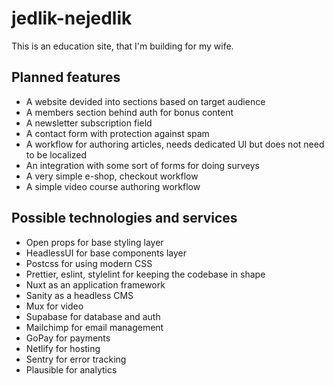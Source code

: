 # jedlik-nejedlik

This is an education site, that I'm building for my wife.

## Planned features

- A website devided into sections based on target audience
- A members section behind auth for bonus content
- A newsletter subscription field
- A contact form with protection against spam
- A workflow for authoring articles, needs dedicated UI but does not need to be
  localized
- An integration with some sort of forms for doing surveys
- A very simple e-shop, checkout workflow
- A simple video course authoring workflow

## Possible technologies and services

- Open props for base styling layer
- HeadlessUI for base components layer
- Postcss for using modern CSS
- Prettier, eslint, stylelint for keeping the codebase in shape
- Nuxt as an application framework
- Sanity as a headless CMS
- Mux for video
- Supabase for database and auth
- Mailchimp for email management
- GoPay for payments
- Netlify for hosting
- Sentry for error tracking
- Plausible for analytics
